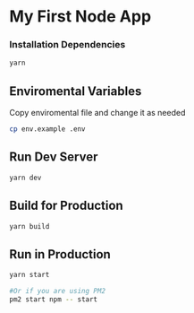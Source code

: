 # My First Node App

### Installation Dependencies

```bash
yarn
```

## Enviromental Variables

Copy enviromental file and change it as needed

```bash
cp env.example .env
```

## Run Dev Server

```bash
yarn dev
```

## Build for Production

```bash
yarn build
```

## Run in Production

```bash
yarn start

#Or if you are using PM2
pm2 start npm -- start
```
